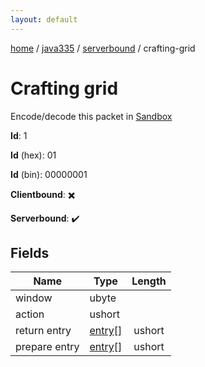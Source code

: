 ```yaml
---
layout: default
---
```


[home](/)  /  [java335](/protocol/java335)  /  [serverbound](/protocol/java335/serverbound)  /  crafting-grid

# Crafting grid

Encode/decode this packet in [Sandbox](../../../sandbox/java335#Serverbound.CraftingGrid)

**Id**: 1

**Id** (hex): 01

**Id** (bin): 00000001

**Clientbound**: ✖️

**Serverbound**: ✔️

## Fields

Name | Type | Length
---|---|:---:
window | ubyte | [](/protocol/java335/types/)
action | ushort | [](/protocol/java335/types/)
return entry | [entry](/protocol/java335/types/entry)[] | ushort
prepare entry | [entry](/protocol/java335/types/entry)[] | ushort
